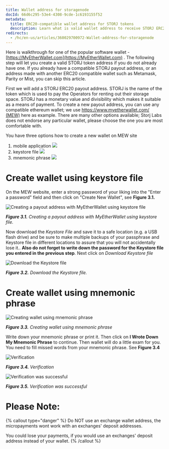 ```yaml
---
title: Wallet address for storagenode
docId: 66d6c295-53e4-4308-9cde-1c6193155f52
metadata:
  title: ERC20-compatible wallet address for STORJ tokens
  description: Learn what is valid wallet address to receive STORJ ERC20 tokens.
redirects:
  - /hc/en-us/articles/360029700972-Wallet-address-for-storagenode
---
```

Here is walkthrough for one of the popular software wallet - [https://MyEtherWallet.com](https://MyEtherWallet.com) . The following step will let you create a valid STORJ token address if you do not already have one. If you already have a compatible STORJ payout address, or an address made with another ERC20 compatible wallet such as Metamask, Parity or Mist, you can skip this article.

First we will add a STORJ ERC20 payout address. STORJ is the name of the token which is used to pay the Operators for renting out their storage space. STORJ has a monetary value and divisibility which makes it suitable as a means of payment. To create a new payout address, you can use any compatible ethereum wallet; we use [https://www.myetherwallet.com/ (MEW)](https://www.myetherwallet.com/) here as example. There are many other options available; Storj Labs does not endorse any particular wallet, please choose the one you are most comfortable with.

You have three options how to create a new wallet on MEW site

1. mobile application
![](https://link.us1.storjshare.io/raw/jua7rls6hkx5556qfcmhrqed2tfa/docs/images/PIA-storagenode/mceclip3.png)
2. keystore file
![](https://link.us1.storjshare.io/raw/jua7rls6hkx5556qfcmhrqed2tfa/docs/images/PIA-storagenode/mceclip2.png)
3. mnemonic phrase
![](https://link.us1.storjshare.io/raw/jua7rls6hkx5556qfcmhrqed2tfa/docs/images/PIA-storagenode/mceclip1.png)
 

# Create wallet using keystore file
On the MEW website, enter a strong password of your liking into the "Enter a password" field and then click on "Create New Wallet", see **Figure 3.1.**

![Creating a payout address with MyEtherWallet using keystore file](https://link.us1.storjshare.io/raw/jua7rls6hkx5556qfcmhrqed2tfa/docs/images/PIA-storagenode/mceclip2.png)

***Figure 3.1.** Creating a payout address with MyEtherWallet using keystore file.*

Now download the *Keystore File* and save it to a safe location (e.g. a USB flash drive) and be sure to make multiple backups of your passphrase and Keystore file in different locations to assure that you will not accidentally lose it.. **Also do not forget to write down the password for the Keystore file you entered in the previous step**. Next click on *Download Keystore file*

![Download the Keystore file](https://link.us1.storjshare.io/raw/jua7rls6hkx5556qfcmhrqed2tfa/docs/images/PIA-storagenode/mceclip5.png)

***Figure 3.2.** Download the Keystore file.*

# Create wallet using mnemonic phrase
![Creating wallet using mnemonic phrase](https://link.us1.storjshare.io/raw/jua7rls6hkx5556qfcmhrqed2tfa/docs/images/PIA-storagenode/mceclip6.png)

***Figure 3.3.** Creating wallet using mnemonic phrase*

Write down your mnemonic phrase or print it. Then click on **I Wrote Down My Mnemonic Phrase** to continue. Then wallet will do a little exam for you. You need to fill missed words from your mnemonic phrase. See **Figure 3.4**

![Verification](https://link.us1.storjshare.io/raw/jua7rls6hkx5556qfcmhrqed2tfa/docs/images/PIA-storagenode/mceclip7.png)

***Figure 3.4.** Verification*

![Verification was successful](https://link.us1.storjshare.io/raw/jua7rls6hkx5556qfcmhrqed2tfa/docs/images/PIA-storagenode/mceclip8.png)

***Figure 3.5.** Verification was successful*

# Please Note:
{% callout type="danger"  %}
Do NOT use an exchange wallet address, the micropayments wont work with an exchanges' deposit addresses.

You could lose your payments, if you would use an exchanges' deposit address instead of your wallet.
{% /callout %}
